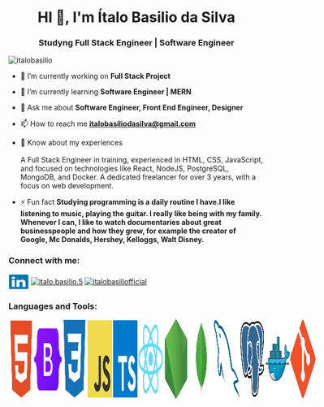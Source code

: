 <h1 align="center">HI 👋, I'm Ítalo Basilio da Silva</h1>
<h3 align="center">Studyng Full Stack Engineer | Software Engineer</h3>

<p align="left"> <img src="https://komarev.com/ghpvc/?username=italobasilio&label=Profile%20views&color=0e75b6&style=flat" alt="italobasilio" /> </p>

- 🔭 I’m currently working on **Full Stack Project**

- 🌱 I’m currently learning **Software Engineer | MERN**

- 💬 Ask me about **Software Engineer, Front End Engineer, Designer**

- 📫 How to reach me **italobasiliodasilva@gmail.com**

- 📄 Know about my experiences <br><br> A Full Stack Engineer in training, experienced in HTML, CSS, JavaScript, and focused on technologies like React, NodeJS, PostgreSQL, MongoDB, and Docker. A dedicated freelancer for over 3 years, with a focus on web development. <br>

- ⚡ Fun fact **Studying programming is a daily routine I have.I like listening to music, playing the guitar. I really like being with my family. Whenever I can, I like to watch documentaries about great businesspeople and how they grew, for example the creator of Google, Mc Donalds, Hershey, Kelloggs, Walt Disney.**

<h3 align="left">Connect with me:</h3>
<p align="left">
<a href="https://linkedin.com/in/italobasilio" target="blank"><img align="center" src="https://raw.githubusercontent.com/devicons/devicon/6910f0503efdd315c8f9b858234310c06e04d9c0/icons/linkedin/linkedin-original.svg" alt="italobasilio" height="30" width="40" /></a>
<a href="https://fb.com/italo.basilio.5" target="blank"><img align="center" src="https://raw.githubusercontent.com/rahuldkjain/github-profile-readme-generator/master/src/images/icons/Social/facebook.svg" alt="italo.basilio.5" height="30" width="40" /></a>
<a href="https://instagram.com/italobasiliofficial" target="blank"><img align="center" src="https://raw.githubusercontent.com/rahuldkjain/github-profile-readme-generator/master/src/images/icons/Social/instagram.svg" alt="italobasiliofficial" height="30" width="40" /></a>
</p>

<h3 align="left">Languages and Tools:</h3>

<div style="display: flex;">
    <img src="https://raw.githubusercontent.com/devicons/devicon/6910f0503efdd315c8f9b858234310c06e04d9c0/icons/html5/html5-plain.svg" width="50px">
    <img src="https://raw.githubusercontent.com/devicons/devicon/6910f0503efdd315c8f9b858234310c06e04d9c0/icons/bootstrap/bootstrap-original.svg" width="55px">
    <img src="https://raw.githubusercontent.com/devicons/devicon/6910f0503efdd315c8f9b858234310c06e04d9c0/icons/css3/css3-plain.svg" width="50px">
    <img src="https://raw.githubusercontent.com/devicons/devicon/6910f0503efdd315c8f9b858234310c06e04d9c0/icons/javascript/javascript-original.svg" width="50px">
    <img src="https://raw.githubusercontent.com/devicons/devicon/6910f0503efdd315c8f9b858234310c06e04d9c0/icons/typescript/typescript-original.svg" width="50px">
    <img src="https://raw.githubusercontent.com/devicons/devicon/6910f0503efdd315c8f9b858234310c06e04d9c0/icons/react/react-original.svg" width="50px">
    <img src="https://raw.githubusercontent.com/devicons/devicon/6910f0503efdd315c8f9b858234310c06e04d9c0/icons/nodejs/nodejs-original.svg" width="50px">
    <img src="https://raw.githubusercontent.com/devicons/devicon/6910f0503efdd315c8f9b858234310c06e04d9c0/icons/mongodb/mongodb-original.svg" width="50px">
    <img src="https://raw.githubusercontent.com/devicons/devicon/6910f0503efdd315c8f9b858234310c06e04d9c0/icons/mysql/mysql-original.svg" width="50px">
    <img src="https://raw.githubusercontent.com/devicons/devicon/6910f0503efdd315c8f9b858234310c06e04d9c0/icons/postgresql/postgresql-original.svg" width="50px">
    <img src="https://raw.githubusercontent.com/devicons/devicon/6910f0503efdd315c8f9b858234310c06e04d9c0/icons/docker/docker-original.svg" width="50px">
    <img src="https://raw.githubusercontent.com/devicons/devicon/6910f0503efdd315c8f9b858234310c06e04d9c0/icons/git/git-plain.svg" width="50px">

    ![Italo's GitHub stats](https://github-readme-stats.vercel.app/api?username=anuraghazra&show_icons=true&theme=radical)
    
  
</div>
<br>
